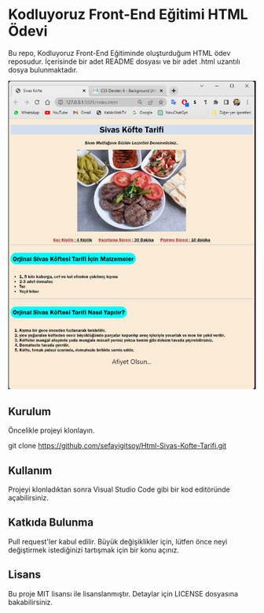 # Kodluyoruz Front-End Eğitimi HTML Ödevi

Bu repo, Kodluyoruz Front-End Eğitiminde oluşturduğum HTML ödev reposudur. İçerisinde bir adet README dosyası ve bir adet .html uzantılı dosya bulunmaktadır.

![ProjeFoto](/img/Screenshot_5.png)


## Kurulum

Öncelikle projeyi klonlayın.

git clone https://github.com/sefayigitsoy/Html-Sivas-Kofte-Tarifi.git

## Kullanım

Projeyi klonladıktan sonra Visual Studio Code gibi bir kod editöründe açabilirsiniz.

## Katkıda Bulunma

Pull request'ler kabul edilir. Büyük değişiklikler için, lütfen önce neyi değiştirmek istediğinizi tartışmak için bir konu açınız.

## Lisans

Bu proje MIT lisansı ile lisanslanmıştır. Detaylar için LICENSE dosyasına bakabilirsiniz.
